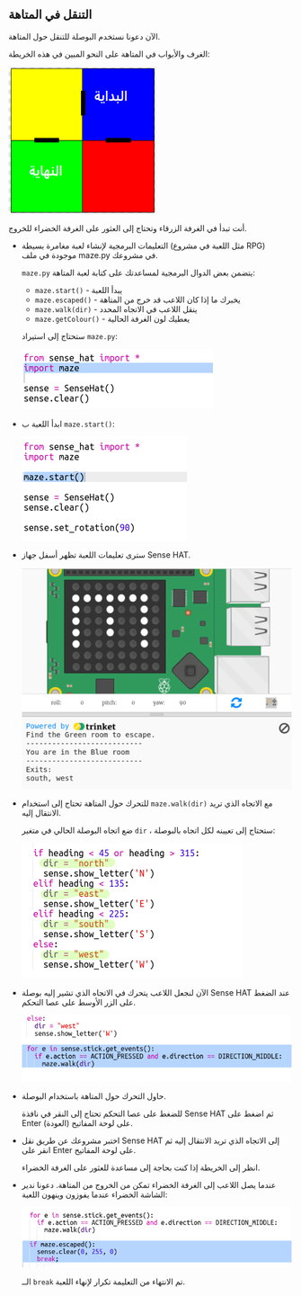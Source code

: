 ## التنقل في المتاهة

الآن دعونا نستخدم البوصلة للتنقل حول المتاهة.

الغرف والأبواب في المتاهة على النحو المبين في هذه الخريطة:

![لقطة شاشة](images/compass-maze-map.png)

أنت تبدأ في الغرفة الزرقاء وتحتاج إلى العثور على الغرفة الخضراء للخروج.

+ التعليمات البرمجية لإنشاء لعبة مغامرة بسيطة (مثل اللعبة في مشروع RPG) موجودة في ملف maze.py في مشروعك.
    
    `maze.py` يتضمن بعض الدوال البرمجية لمساعدتك على كتابة لعبة المتاهة:
    
    + `maze.start()` - يبدأ اللعبة
    + `maze.escaped()` - يخبرك ما إذا كان اللاعب قد خرج من المتاهة
    + `maze.walk(dir)` - ينقل اللاعب في الاتجاه المحدد
    + `maze.getColour()` - يعطيك لون الغرفة الحالية
    
    ستحتاج إلى استيراد `maze.py`:
    
    ![لقطة الشاشة](images/compass-import.png)

+ ابدأ اللعبة ب `maze.start()`:
    
    ![لقطة الشاشة](images/compass-start.png)

+ سترى تعليمات اللعبة تظهر أسفل جهاز Sense HAT.
    
    ![لقطة الشاشة](images/compass-start-test.png)

+ للتحرك حول المتاهة تحتاج إلى استخدام `maze.walk(dir)` مع الاتجاه الذي تريد الانتقال إليه.
    
    ضع اتجاه البوصلة الحالي في متغير `dir` ، ستحتاج إلى تعيينه لكل اتجاه بالبوصلة:
    
    ![لقطة الشاشة](images/compass-dir.png)

+ الآن لنجعل اللاعب يتحرك في الاتجاه الذي تشير إليه بوصلة Sense HAT عند الضغط على الزر الأوسط على عصا التحكم.
    
    ![لقطة الشاشة](images/compass-joystick.png)

+ حاول التحرك حول المتاهة باستخدام البوصلة.
    
    للضغط على عصا التحكم تحتاج إلى النقر في نافذة Sense HAT ثم اضغط على Enter (العودة) على لوحة المفاتيح.

+ اختبر مشروعك عن طريق نقل Sense HAT إلى الاتجاه الذي تريد الانتقال إليه ثم انقر على Enter على لوحة المفاتيح.
    
    انظر إلى الخريطة إذا كنت بحاجة إلى مساعدة للعثور على الغرفة الخضراء.

+ عندما يصل اللاعب إلى الغرفة الخضراء تمكن من الخروج من المتاهة. دعونا ندير الشاشة الخضراء عندما يفوزون وينهون اللعبة:
    
    ![لقطة الشاشة](images/compass-end.png)
    
    الــ `break` تم الانتهاء من التعليمة تكرار لإنهاء اللعبة.